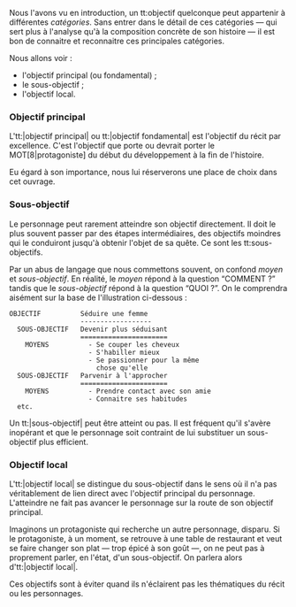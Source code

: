 <!-- Page: #244 Catégories d'objectifs -->

Nous l'avons vu en introduction, un tt:objectif quelconque peut appartenir à différentes *catégories*. Sans entrer dans le détail de ces catégories — qui sert plus à l'analyse qu'à la composition concrète de son histoire — il est bon de connaitre et reconnaitre ces principales catégories.

Nous allons voir :

* l'objectif principal (ou fondamental) ;
* le sous-objectif ;
* l'objectif local.

### Objectif principal

L'tt:|objectif principal| ou tt:|objectif fondamental| est l'objectif du récit par excellence. C'est l'objectif que porte ou devrait porter le MOT[8|protagoniste] du début du développement à la fin de l'histoire.

Eu égard à son importance, nous lui réserverons une place de choix dans cet ouvrage.

### Sous-objectif

Le personnage peut rarement atteindre son objectif directement. Il doit le plus souvent passer par des étapes intermédiaires, des objectifs moindres qui le conduiront jusqu'à obtenir l'objet de sa quête. Ce sont les tt:sous-objectifs.

Par un abus de langage que nous commettons souvent, on confond *moyen* et *sous-objectif*. En réalité, le *moyen* répond à la question “COMMENT&nbsp;?” tandis que le *sous-objectif* répond à la question “QUOI&nbsp;?”. On le comprendra aisément sur la base de l'illustration ci-dessous&nbsp;:

    OBJECTIF          Séduire une femme
                      ------------------
      SOUS-OBJECTIF   Devenir plus séduisant
                      ======================
        MOYENS          - Se couper les cheveux
                        - S'habiller mieux
                        - Se passionner pour la même
                          chose qu'elle
      SOUS-OBJECTIF   Parvenir à l'approcher
                      ======================
        MOYENS          - Prendre contact avec son amie
                        - Connaitre ses habitudes
      etc.


Un tt:|sous-objectif| peut être atteint ou pas. Il est fréquent qu'il s'avère inopérant et que le personnage soit contraint de lui substituer un sous-objectif plus efficient.


### Objectif local

L'tt:|objectif local| se distingue du sous-objectif dans le sens où il n'a pas véritablement de lien direct avec l'objectif principal du personnage. L'atteindre ne fait pas avancer le personnage sur la route de son objectif principal.

Imaginons un protagoniste qui recherche un autre personnage, disparu. Si le protagoniste, à un moment, se retrouve à une table de restaurant et veut se faire changer son plat — trop épicé à son goût —, on ne peut pas à proprement parler, en l'état, d'un sous-objectif. On parlera alors d'tt:|objectif local|.

Ces objectifs sont à éviter quand ils n'éclairent pas les thématiques du récit ou les personnages.

